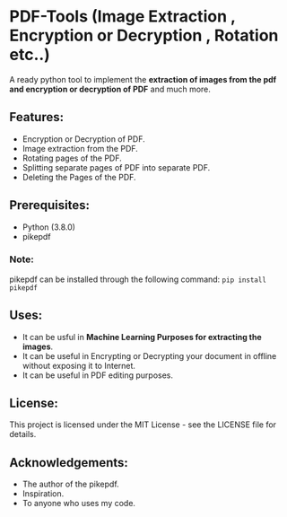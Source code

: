 # PDF-Tools (Image Extraction , Encryption or Decryption , Rotation etc..)
A ready python tool to implement the **extraction of images from the pdf and encryption or decryption of PDF** and much more.

## Features:
- Encryption or Decryption of PDF.
- Image extraction from the PDF.
- Rotating pages of the PDF.
- Splitting separate pages of PDF into separate PDF.
- Deleting the Pages of the PDF.

## Prerequisites:
- Python (3.8.0)
- pikepdf

### Note:
pikepdf can be installed through the following command:
`pip install pikepdf`

## Uses:
- It can be usful in **Machine Learning Purposes for extracting the images**.
- It can be useful in Encrypting or Decrypting your document in offline without exposing it to Internet.
- It can be useful in PDF editing purposes.

## License:
This project is licensed under the MIT License - see the LICENSE file for details.

## Acknowledgements:
- The author of the pikepdf.
- Inspiration.
- To anyone who uses my code.
